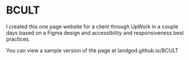 # BCULT
I created this one page website for a client through UpWork in a couple days based on a Figma design and accessibility and responsiveness best practices. 

You can view a sample version of the page at landgod.github.io/BCULT
